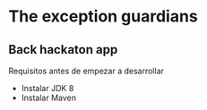 # The exception guardians
## Back hackaton app

Requisitos antes de empezar a desarrollar
 * Instalar JDK 8 
 * Instalar Maven
 